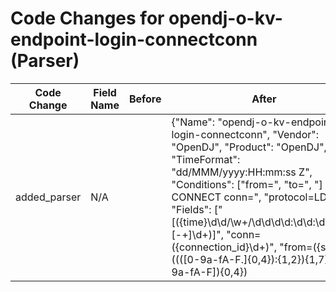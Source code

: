 # Code Changes for opendj-o-kv-endpoint-login-connectconn (Parser)

| Code Change | Field Name | Before | After |
|-------------|------------|--------|-------|
| added_parser | N/A |  | {"Name": "opendj-o-kv-endpoint-login-connectconn", "Vendor": "OpenDJ", "Product": "OpenDJ", "TimeFormat": "dd/MMM/yyyy:HH:mm:ss Z", "Conditions": ["from=", "to=", "] CONNECT conn=", "protocol=LDAP"], "Fields": ["\[({time}\d\d\/\w+\/\d\d\d\d:\d\d:\d\d:\d\d [-\+]\d+)\]", "conn=({connection_id}\d+)", "from=({src_ip}((([0-9a-fA-F.]{0,4}):{1,2}){1,7}([0-9a-fA-F]){0,4})|(((25[0-5]|(2[0-4]|1\d|[0-9]|)\d)\.?\b){4}))(:({src_port}\d+))?", "to=({dest_ip}((([0-9a-fA-F.]{0,4}):{1,2}){1,7}([0-9a-fA-F]){0,4})|(((25[0-5]|(2[0-4]|1\d|[0-9]|)\d)\.?\b){4}))(:({dest_port}\d+))?", "protocol=({auth_method}[^\s]+)"], "ParserVersion": "v1.0.0"} |